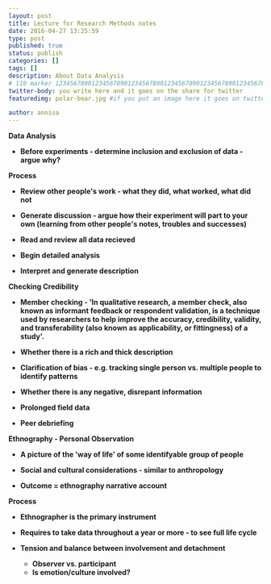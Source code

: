 ```yaml
---
layout: post
title: Lecture for Research Methods notes
date: 2016-04-27 13:25:59
type: post
published: true
status: publish
categories: []
tags: []
description: About Data Analysis
# 110 marker 1234567890123456789012345678901234567890123456789012345678901234567890123456789012345678901234567890123456789
twitter-body: you write here and it goes on the share for twitter
featuredimg: polar-bear.jpg #if you put an image here it goes on twitter too

author: annisa
---
```


<b> Data Analysis

- Before experiments - determine inclusion and exclusion of data - argue why?

<b> Process
- Review other people's work - what they did, what worked, what did not

- Generate discussion - argue how their experiment will part to your own (learning from other people's notes, troubles and successes)

- Read and review all data recieved

- Begin detailed analysis

- Interpret and generate description

<b> Checking Credibility

- Member checking - 'In qualitative research, a member check, also known as informant feedback or respondent validation, is a technique used by researchers to help improve the accuracy, credibility, validity, and transferability (also known as applicability, or fittingness) of a study'.

- Whether there is a rich and thick description 

- Clarification of bias - e.g. tracking single person vs. multiple people to identify patterns

- Whether there is any negative, disrepant information

- Prolonged field data

- Peer debriefing

<b> Ethnography - Personal Observation

- A picture of the 'way of life' of some identifyable group of people

- Social and cultural considerations - similar to anthropology

- Outcome = ethnography narrative account

<b> Process

- Ethnographer is the primary instrument

- Requires to take data throughout a year or more - to see full life cycle

- Tension and balance between involvement and detachment
  
  - Observer vs. participant
  - Is emotion/culture involved?
